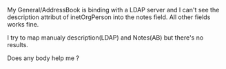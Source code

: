 My General/AddressBook is binding with a LDAP server and I can't see the description attribut of inetOrgPerson into the notes field.
All other fields works fine.

I try to map manualy description(LDAP) and Notes(AB) but there's no results.

Does any body help me ?